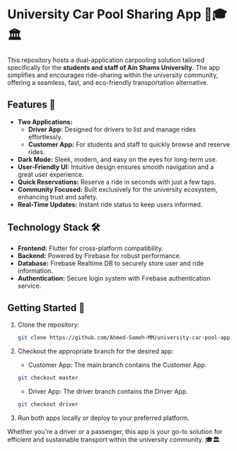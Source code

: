 # University Car Pool Sharing App 🚗🎓🏛️

This repository hosts a dual-application carpooling solution tailored specifically for the **students and staff of Ain Shams University**. The app simplifies and encourages ride-sharing within the university community, offering a seamless, fast, and eco-friendly transportation alternative.

## Features 🌟
- **Two Applications:**
  - **Driver App:** Designed for drivers to list and manage rides effortlessly.
  - **Customer App:** For students and staff to quickly browse and reserve rides.
- **Dark Mode:** Sleek, modern, and easy on the eyes for long-term use.
- **User-Friendly UI:** Intuitive design ensures smooth navigation and a great user experience.
- **Quick Reservations:** Reserve a ride in seconds with just a few taps.
- **Community Focused:** Built exclusively for the university ecosystem, enhancing trust and safety.
- **Real-Time Updates:** Instant ride status to keep users informed.

## Technology Stack 🛠️
- **Frontend:** Flutter for cross-platform compatibility.
- **Backend:** Powered by Firebase for robust performance.
- **Database:** Firebase Realtime DB to securely store user and ride information.
- **Authentication:** Secure login system with Firebase authentication service.

## Getting Started 🚀
1. Clone the repository:
   ```bash
   git clone https://github.com/Ahmed-Sameh-MM/university-car-pool-app.git
   ```

2. Checkout the appropriate branch for the desired app:
    - Customer App: The main branch contains the Customer App.
    ```bash
    git checkout master
    ```

    - Driver App: The driver branch contains the Driver App.
    ```bash
    git checkout driver
    ```

3. Run both apps locally or deploy to your preferred platform.


Whether you're a driver or a passenger, this app is your go-to solution for efficient and sustainable transport within the university community. 🎓🏛️
